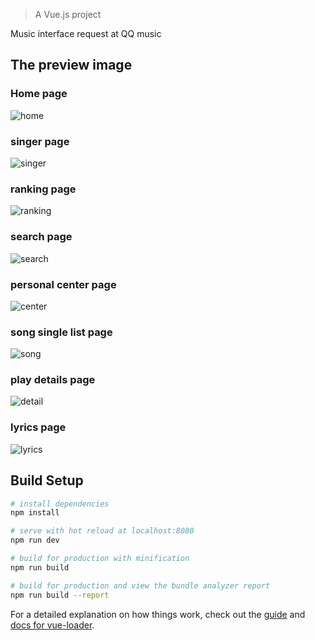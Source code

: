 
> A Vue.js project

Music interface request at QQ music

## The preview image
### Home page
![home](previewImg/vue1.png)
### singer page
![singer](previewImg/vue2.png)
### ranking page
![ranking](previewImg/vue3.png)
### search page
![search](previewImg/vue4.png)
### personal center page
![center](previewImg/vue5.png)
### song single list page
![song](previewImg/vue6.png)
### play details page
![detail](previewImg/vue7.png)
### lyrics page
![lyrics](previewImg/vue8.png)

## Build Setup

``` bash
# install dependencies
npm install

# serve with hot reload at localhost:8080
npm run dev

# build for production with minification
npm run build

# build for production and view the bundle analyzer report
npm run build --report
```

For a detailed explanation on how things work, check out the [guide](http://vuejs-templates.github.io/webpack/) and [docs for vue-loader](http://vuejs.github.io/vue-loader).
